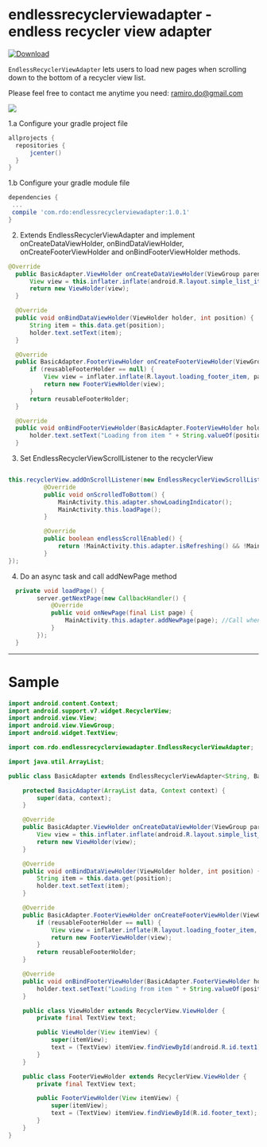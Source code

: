 # endlessrecyclerviewadapter - endless recycler view adapter

[ ![Download](https://api.bintray.com/packages/ramiro/android/endless-recycler-view-adapter/images/download.svg) ](https://bintray.com/ramiro/android/endless-recycler-view-adapter/_latestVersion)

`EndlessRecyclerViewAdapter` lets users to load new pages when scrolling down to the bottom of a recycler view list. 

Please feel free to contact me anytime you need: ramiro.do@gmail.com

![](https://github.com/ramirodo/endless-recycler-view-adapter/blob/master/preview.gif)

1.a Configure your gradle project file 
  ```groovy
  allprojects {
    repositories {
        jcenter()
    }
  }
  ```
1.b Configure your gradle module file
  ```groovy
dependencies {
   ...
   compile 'com.rdo:endlessrecyclerviewadapter:1.0.1'
}
  ```
  
2. Extends EndlessRecyclerViewAdapter and implement onCreateDataViewHolder, onBindDataViewHolder, onCreateFooterViewHolder and onBindFooterViewHolder methods.
  ```java
  @Override
    public BasicAdapter.ViewHolder onCreateDataViewHolder(ViewGroup parent, int viewType) {
        View view = this.inflater.inflate(android.R.layout.simple_list_item_1, parent, false);
        return new ViewHolder(view);
    }

    @Override
    public void onBindDataViewHolder(ViewHolder holder, int position) {
        String item = this.data.get(position);
        holder.text.setText(item);
    }

    @Override
    public BasicAdapter.FooterViewHolder onCreateFooterViewHolder(ViewGroup parent, BasicAdapter.FooterViewHolder reusableFooterHolder) {
        if (reusableFooterHolder == null) {
            View view = inflater.inflate(R.layout.loading_footer_item, parent, false);
            return new FooterViewHolder(view);
        }
        return reusableFooterHolder;
    }

    @Override
    public void onBindFooterViewHolder(BasicAdapter.FooterViewHolder holder, int position) {
        holder.text.setText("Loading from item " + String.valueOf(position));
    }
  ```
3. Set EndlessRecyclerViewScrollListener to the recyclerView

  ```java
  
  this.recyclerView.addOnScrollListener(new EndlessRecyclerViewScrollListener() {
            @Override
            public void onScrolledToBottom() {
                MainActivity.this.adapter.showLoadingIndicator();
                MainActivity.this.loadPage();
            }

            @Override
            public boolean endlessScrollEnabled() {
                return !MainActivity.this.adapter.isRefreshing() && !MainActivity.this.server.lastPageReached(); //Your flag used to check if there are more pages available
            }
  });
  ```
  
4. Do an async task and call addNewPage method
```java 
  private void loadPage() {
        server.getNextPage(new CallbackHandler() {
            @Override
            public void onNewPage(final List page) {
                MainActivity.this.adapter.addNewPage(page); //Call when the loading task finishes
            }
        });
  }
```

--------
# Sample
```java
import android.content.Context;
import android.support.v7.widget.RecyclerView;
import android.view.View;
import android.view.ViewGroup;
import android.widget.TextView;

import com.rdo.endlessrecyclerviewadapter.EndlessRecyclerViewAdapter;

import java.util.ArrayList;

public class BasicAdapter extends EndlessRecyclerViewAdapter<String, BasicAdapter.ViewHolder, BasicAdapter.FooterViewHolder> {

    protected BasicAdapter(ArrayList data, Context context) {
        super(data, context);
    }

    @Override
    public BasicAdapter.ViewHolder onCreateDataViewHolder(ViewGroup parent, int viewType) {
        View view = this.inflater.inflate(android.R.layout.simple_list_item_1, parent, false);
        return new ViewHolder(view);
    }

    @Override
    public void onBindDataViewHolder(ViewHolder holder, int position) {
        String item = this.data.get(position);
        holder.text.setText(item);
    }

    @Override
    public BasicAdapter.FooterViewHolder onCreateFooterViewHolder(ViewGroup parent, BasicAdapter.FooterViewHolder reusableFooterHolder) {
        if (reusableFooterHolder == null) {
            View view = inflater.inflate(R.layout.loading_footer_item, parent, false);
            return new FooterViewHolder(view);
        }
        return reusableFooterHolder;
    }

    @Override
    public void onBindFooterViewHolder(BasicAdapter.FooterViewHolder holder, int position) {
        holder.text.setText("Loading from item " + String.valueOf(position));
    }

    public class ViewHolder extends RecyclerView.ViewHolder {
        private final TextView text;

        public ViewHolder(View itemView) {
            super(itemView);
            text = (TextView) itemView.findViewById(android.R.id.text1);
        }
    }

    public class FooterViewHolder extends RecyclerView.ViewHolder {
        private final TextView text;

        public FooterViewHolder(View itemView) {
            super(itemView);
            text = (TextView) itemView.findViewById(R.id.footer_text);
        }
    }
}

```
